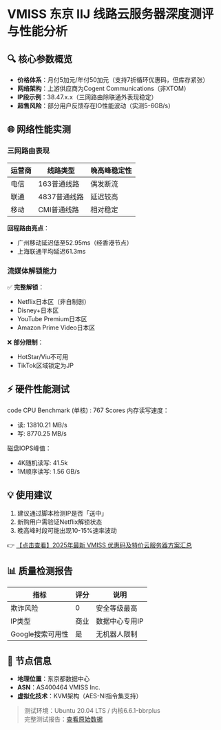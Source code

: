 # VMISS 东京 IIJ 线路云服务器深度测评与性能分析

## 🔍 核心参数概览
- **价格体系**：月付5加元/年付50加元（支持7折循环优惠码，但库存紧张）
- **网络架构**：上游供应商为Cogent Communications（非XTOM）
- **IP段示例**：38.47.x.x（三网路由除联通外表现稳定）
- **超售风险**：部分用户反馈存在IO性能波动（实测5-6GB/s）

## 🌐 网络性能实测
### 三网路由表现
| 运营商 | 线路类型          | 晚高峰稳定性 |
|--------|-------------------|--------------|
| 电信   | 163普通线路       | 偶发断流     |
| 联通   | 4837普通线路      | 延迟较高     |
| 移动   | CMI普通线路       | 相对稳定     |

**回程路由亮点**：
- 广州移动延迟低至52.95ms（经香港节点）
- 上海联通平均延迟61.3ms

### 流媒体解锁能力
✅ **完整解锁**：
- Netflix日本区（非自制剧）
- Disney+日本区
- YouTube Premium日本区  
- Amazon Prime Video日本区

❌ **部分限制**：
- HotStar/Viu不可用
- TikTok区域锁定为JP

## ⚡ 硬件性能测试
code
CPU Benchmark (单核) : 767 Scores
内存读写速度：
- 读: 13810.21 MB/s
- 写: 8770.25 MB/s

磁盘IOPS峰值：
- 4K随机读写: 41.5k
- 1M顺序读写: 1.56 GB/s

## 💡 使用建议
1. 建议通过脚本检测IP是否「送中」  
2. 新购用户需验证Netflix解锁状态  
3. 晚高峰时段可能出现10-15%速率波动

👉 [【点击查看】2025年最新 VMISS 优惠码及特价云服务器方案汇总](https://bit.ly/Vmiss)

## 📊 质量检测报告
| 指标                | 评分 | 说明                     |
|---------------------|------|--------------------------|
| 欺诈风险            | 0    | 安全等级最高             |
| IP类型              | 商业 | 数据中心专用IP           |
| Google搜索可用性    | 是   | 无机器人限制             |

## 📍 节点信息
- **地理位置**：东京都数据中心
- **ASN**：AS400464 VMISS Inc.
- **虚拟化技术**：KVM架构（AES-NI指令集支持）

> 测试环境：Ubuntu 20.04 LTS / 内核6.6.1-bbrplus  
> 完整测试报告：[查看原始数据](https://paste.spiritlhl.net/code/MnWrgw.txt)